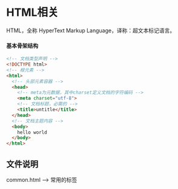 # HTML相关

HTML，全称 HyperText Markup Language，译称：超文本标记语言。

#### 基本骨架结构
```html
<!-- 文档类型声明 -->
<!DOCTYPE html>
<!-- 根元素 -->
<html>
  <!-- 头部元素容器 -->
  <head>
    <!-- meta为元数据，其中charset定义文档的字符编码 -->
    <meta charset="utf-8">
    <!-- 文档标题，必需的 -->
    <title>untitle</title>
  </head>
  <!-- 文档主题内容 -->
  <body>
    hello world
  </body>
</html>
```

## 文件说明
common.html --> 常用的标签
